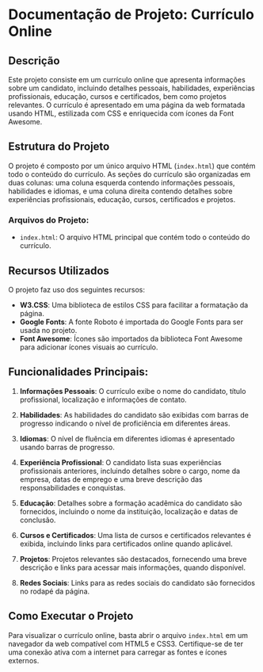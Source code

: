# Documentação de Projeto: Currículo Online

## Descrição

Este projeto consiste em um currículo online que apresenta informações sobre um candidato, incluindo detalhes pessoais, habilidades, experiências profissionais, educação, cursos e certificados, bem como projetos relevantes. O currículo é apresentado em uma página da web formatada usando HTML, estilizada com CSS e enriquecida com ícones da Font Awesome.

## Estrutura do Projeto

O projeto é composto por um único arquivo HTML (`index.html`) que contém todo o conteúdo do currículo. As seções do currículo são organizadas em duas colunas: uma coluna esquerda contendo informações pessoais, habilidades e idiomas, e uma coluna direita contendo detalhes sobre experiências profissionais, educação, cursos, certificados e projetos.

### Arquivos do Projeto:

- `index.html`: O arquivo HTML principal que contém todo o conteúdo do currículo.
  
## Recursos Utilizados

O projeto faz uso dos seguintes recursos:

- **W3.CSS**: Uma biblioteca de estilos CSS para facilitar a formatação da página.
- **Google Fonts**: A fonte Roboto é importada do Google Fonts para ser usada no projeto.
- **Font Awesome**: Ícones são importados da biblioteca Font Awesome para adicionar ícones visuais ao currículo.

## Funcionalidades Principais:

1. **Informações Pessoais**: O currículo exibe o nome do candidato, título profissional, localização e informações de contato.

2. **Habilidades**: As habilidades do candidato são exibidas com barras de progresso indicando o nível de proficiência em diferentes áreas.

3. **Idiomas**: O nível de fluência em diferentes idiomas é apresentado usando barras de progresso.

4. **Experiência Profissional**: O candidato lista suas experiências profissionais anteriores, incluindo detalhes sobre o cargo, nome da empresa, datas de emprego e uma breve descrição das responsabilidades e conquistas.

5. **Educação**: Detalhes sobre a formação acadêmica do candidato são fornecidos, incluindo o nome da instituição, localização e datas de conclusão.

6. **Cursos e Certificados**: Uma lista de cursos e certificados relevantes é exibida, incluindo links para certificados online quando aplicável.

7. **Projetos**: Projetos relevantes são destacados, fornecendo uma breve descrição e links para acessar mais informações, quando disponível.

8. **Redes Sociais**: Links para as redes sociais do candidato são fornecidos no rodapé da página.

## Como Executar o Projeto

Para visualizar o currículo online, basta abrir o arquivo `index.html` em um navegador da web compatível com HTML5 e CSS3. Certifique-se de ter uma conexão ativa com a internet para carregar as fontes e ícones externos.
